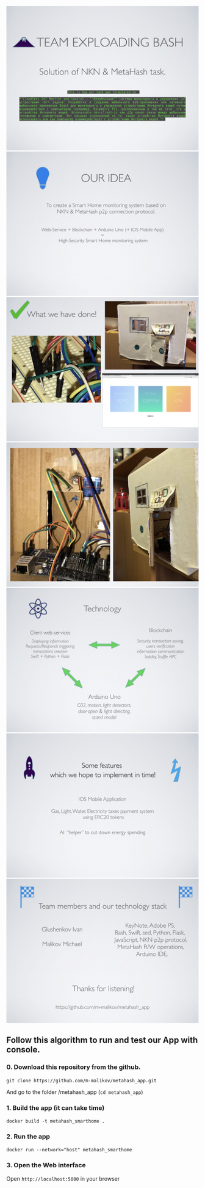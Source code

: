 ![](CryptoBazar/CryptoBazarImg/CryptoBazarImg.001.jpeg)
![](CryptoBazar/CryptoBazarImg/CryptoBazarImg.002.jpeg)
![](CryptoBazar/CryptoBazarImg/CryptoBazarImg.003.jpeg)
![](CryptoBazar/CryptoBazarImg/CryptoBazarImg.004.jpeg)
![](CryptoBazar/CryptoBazarImg/CryptoBazarImg.005.jpeg)
![](CryptoBazar/CryptoBazarImg/CryptoBazarImg.006.jpeg)
![](CryptoBazar/CryptoBazarImg/CryptoBazarImg.007.jpeg)

## Follow this algorithm to run and test our App with console.

### 0. Download this repository from the github.
```
git clone https://github.com/m-malikov/metahash_app.git
```
And go to the folder /metahash_app (`cd metahash_app`)
### 1. Build the app (it can take time)
```
docker build -t metahash_smarthome .
```

### 2. Run the app
```
docker run --network="host" metahash_smarthome
```

### 3. Open the Web interface
Open `http://localhost:5000` in your browser
